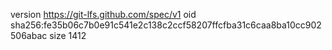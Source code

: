 version https://git-lfs.github.com/spec/v1
oid sha256:fe35b06c7b0e91c541e2c138c2ccf58207ffcfba31c6caa8ba10cc902506abac
size 1412
